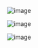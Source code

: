 

![image](https://github.com/gmvrachatis/vDevices/assets/66122405/b0d558fe-1e18-42a5-b403-9953889c198a)





![image](https://github.com/gmvrachatis/vDevices/assets/66122405/41e569d2-1730-4715-a5df-be6b5e149be1)




![image](https://github.com/gmvrachatis/vDevices/assets/66122405/ea58ccb9-0c6e-42fc-accd-c90fdfb36972)
